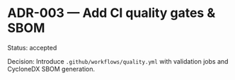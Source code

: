 # ADR-003 — Add CI quality gates & SBOM
Status: accepted

Decision: Introduce `.github/workflows/quality.yml` with validation jobs and CycloneDX SBOM generation.
